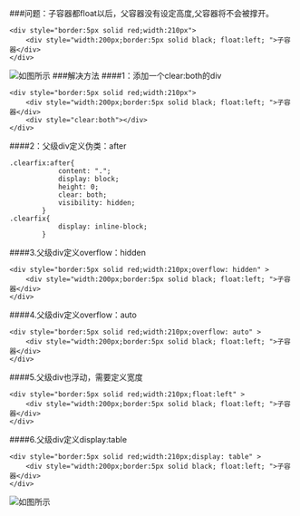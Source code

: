 ###问题：子容器都float以后，父容器没有设定高度,父容器将不会被撑开。
```
<div style="border:5px solid red;width:210px">
    <div style="width:200px;border:5px solid black; float:left; ">子容器</div>
</div>
```
![如图所示](http://upload-images.jianshu.io/upload_images/3229842-0b2515823fb221da.png?imageMogr2/auto-orient/strip%7CimageView2/2/w/1240)
###解决方法
####1：添加一个clear:both的div
```
<div style="border:5px solid red;width:210px">
    <div style="width:200px;border:5px solid black; float:left; ">子容器</div>
    <div style="clear:both"></div>
</div>
```
####2：父级div定义伪类：after
```
.clearfix:after{
            content: ".";
            display: block;
            height: 0;
            clear: both;
            visibility: hidden;
        }
.clearfix{
            display: inline-block;
        }
```
####3.父级div定义overflow：hidden
```
<div style="border:5px solid red;width:210px;overflow: hidden" >
    <div style="width:200px;border:5px solid black; float:left; ">子容器</div>
</div>
```
####4.父级div定义overflow：auto
```
<div style="border:5px solid red;width:210px;overflow: auto" >
    <div style="width:200px;border:5px solid black; float:left; ">子容器</div>
</div>
```
####5.父级div也浮动，需要定义宽度
```
<div style="border:5px solid red;width:210px;float:left" >
    <div style="width:200px;border:5px solid black; float:left; ">子容器</div>
</div>
```
####6.父级div定义display:table
```
<div style="border:5px solid red;width:210px;display: table" >
    <div style="width:200px;border:5px solid black; float:left; ">子容器</div>
</div>
```
![如图所示](http://upload-images.jianshu.io/upload_images/3229842-78ea08d6fa624d4a.png?imageMogr2/auto-orient/strip%7CimageView2/2/w/1240)


